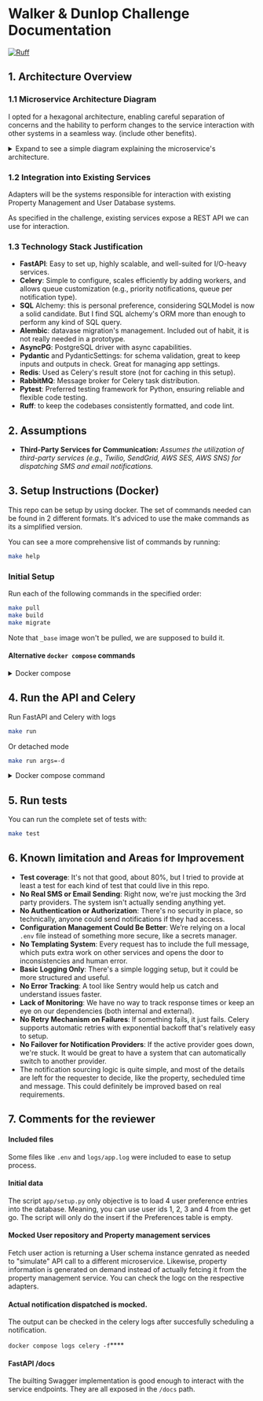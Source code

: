 # Walker & Dunlop Challenge Documentation
[![Ruff](https://img.shields.io/endpoint?url=https://raw.githubusercontent.com/astral-sh/ruff/main/assets/badge/v2.json)](https://github.com/astral-sh/ruff)

## 1. Architecture Overview

### 1.1 Microservice Architecture Diagram
I opted for a hexagonal architecture, enabling careful separation of concerns and the hability to perform changes to the service interaction with other systems in a seamless way. (include other benefits).

<details>
<summary>Expand to see a simple diagram explaining the microservice's architecture.
</summary>
![Microservice Architecture Diagram](path/to/your/image.png)
</details>


### 1.2 Integration into Existing Services

Adapters will be the systems responsible for interaction with existing Property Management and User Database systems.

As specified in the challenge, existing services expose a REST API we can use for interaction.

### 1.3 Technology Stack Justification

- **FastAPI**: Easy to set up, highly scalable, and well-suited for I/O-heavy services.
- **Celery**: Simple to configure, scales efficiently by adding workers, and allows queue customization (e.g., priority notifications, queue per notification type).
- **SQL** Alchemy: this is personal preference, considering SQLModel is now a solid candidate. But I find SQL alchemy's ORM more than enough to perform any kind of SQL query.
- **Alembic**: datavase migration's management. Included out of habit, it is not really needed in a prototype.
- **AsyncPG**: PostgreSQL driver with async capabilities.
- **Pydantic** and PydanticSettings: for schema validation, great to keep inputs and outputs in check. Great for managing app settings.
- **Redis**: Used as Celery's result store (not for caching in this setup).
- **RabbitMQ**: Message broker for Celery task distribution.
- **Pytest**: Preferred testing framework for Python, ensuring reliable and flexible code testing.
- **Ruff**: to keep the codebases consistently formatted, and code lint.

## 2. Assumptions

- **Third-Party Services for Communication:** *Assumes the utilization of third-party services (e.g., Twilio, SendGrid, AWS SES, AWS SNS) for dispatching SMS and email notifications.*

## 3. Setup Instructions (Docker)
This repo can be setup by using docker. The set of commands needed can be found in 2 different formats. It's adviced to use the make commands as its a simplified version.

You can see a more comprehensive list of commands by running:

```bash
make help
```

### Initial Setup
Run each of the following commands in the specified order:
```bash
make pull
make build
make migrate
```
Note that `_base` image won't be pulled, we are supposed to build it.
</details> 


#### Alternative `docker compose` commands

<details>
<summary>Docker compose
</summary>

#### Initial Setup
**DISCLAIMER**: You might need to use `docker-compose` instead of `docker compose` depending on your OS and setup.
Run each of the following commands in the specified order:
```bash
docker compose pull
docker compose build _base
docker compose run --rm alembic upgrade head
```
Note that `_base` image won't be pulled, we are supposed to build it.
</details>

## 4. Run the API and Celery
Run FastAPI and Celery with logs
```bash
make run
```
Or detached mode
```bash
make run args=-d
```


<details>
<summary>Docker compose command
</summary>

### Initial Setup
```bash
docker compose up celery api
```
Or detached mode
```bash
docker compose up celery api -d
```
</details>

## 5. Run tests
You can run the complete set of tests with:
```bash
make test
```

## 6. Known limitation and Areas for Improvement
- **Test coverage**: It's not that good, about 80%, but I tried to provide at least a test for each kind of test that could live in this repo.
- **No Real SMS or Email Sending**: Right now, we're just mocking the 3rd party providers. The system isn't actually sending anything yet.  
- **No Authentication or Authorization**: There's no security in place, so technically, anyone could send notifications if they had access.  
- **Configuration Management Could Be Better**: We’re relying on a local `.env` file instead of something more secure, like a secrets manager.  
- **No Templating System**: Every request has to include the full message, which puts extra work on other services and opens the door to inconsistencies and human error.  
- **Basic Logging Only**: There's a simple logging setup, but it could be more structured and useful.  
- **No Error Tracking**: A tool like Sentry would help us catch and understand issues faster.  
- **Lack of Monitoring**: We have no way to track response times or keep an eye on our dependencies (both internal and external).  
- **No Retry Mechanism on Failures**: If something fails, it just fails. Celery supports automatic retries with exponential backoff that's relatively easy to setup.  
- **No Failover for Notification Providers**: If the active provider goes down, we're stuck. It would be great to have a system that can automatically switch to another provider.
- The notification sourcing logic is quite simple, and most of the details are left for the requester to decide, like the property, secheduled time and message. This could definitely be improved based on real requirements.

## 7. Comments for the reviewer
#### Included files
Some files like `.env` and `logs/app.log` were included to ease to setup process.

#### Initial data
The script `app/setup.py` only objective is to load 4  user preference entries into the database. Meaning, you can use user ids 1, 2, 3 and 4 from the get go.
The script will only do the insert if the Preferences table is empty.

#### Mocked User repository and Property management services
Fetch user action is returning a User schema instance genrated as needed to "simulate" API call to a different microservice. Likewise, property information is generated on demand instead of actually fetcing it from the property management service.
You can check the logc on the respective adapters.

#### Actual notification dispatched is mocked.
The output can be checked in the celery logs after succesfully scheduling a notification.

```docker compose logs celery -f```****

#### FastAPI /docs
The builting Swagger implementation is good enough to interact with the service endpoints. They are all exposed in the `/docs` path.

